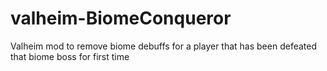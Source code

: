 # valheim-BiomeConqueror
Valheim mod to remove biome debuffs for a player that has been defeated that biome boss for first time
